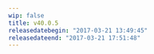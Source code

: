 ```yaml
---
wip: false
title: v40.0.5
releasedatebegin: "2017-03-21 13:49:45"
releasedateend: "2017-03-21 17:51:48"
---
```

